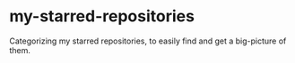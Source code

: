 # my-starred-repositories
Categorizing my starred repositories, to easily find and get a big-picture of them.
